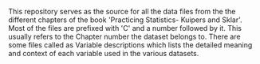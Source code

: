 This repository serves as the source for all the data files from the the different chapters of the book 'Practicing Statistics- Kuipers and Sklar'. 
Most of the files are prefixed with 'C' and a number followed by it. This usually refers to the Chapter number the dataset belongs to. There are some files called as Variable descriptions which lists the 
detailed meaning and context of each variable used in the various datasets.

